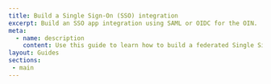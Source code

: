 ```yaml
---
title: Build a Single Sign-On (SSO) integration
excerpt: Build an SSO app integration using SAML or OIDC for the OIN.
meta:
  - name: description
    content: Use this guide to learn how to build a federated Single Sign-On integration with Okta.
layout: Guides
sections:
 - main
---
```

